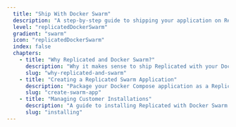 ```yaml
---
  title: "Ship With Docker Swarm"
  description: "A step-by-step guide to shipping your application on Replicated using Docker Swarm."
  level: "replicatedDockerSwarm"
  gradient: "swarm"
  icon: "replicatedDockerSwarm"
  index: false
  chapters:
    - title: "Why Replicated and Docker Swarm?"
      description: "Why it makes sense to ship Replicated with your Docker Swarm application"
      slug: "why-replicated-and-swarm"
    - title: "Creating a Replicated Swarm Application"
      description: "Package your Docker Compose application as a Replicated application"
      slug: "create-swarm-app"
    - title: "Managing Customer Installations"
      description: "A guide to installing Replicated with Docker Swarm for your customers"
      slug: "installing"
---
```

